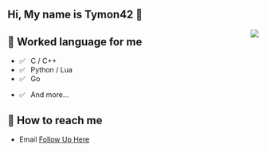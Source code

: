 ## Hi, My name is Tymon42 👋

<img align="right" src="https://github-readme-stats.vercel.app/api?username=Tymon42&show_icons=true&title_color=ff2686&icon_color=ff2686&text_color=403339&bg_color=ffffff&hide_title=false" />

## 💬 Worked language for me  
- ✅ ⁠ ⁢⁣⁡⁠ ⁢⁣⁡C / C++ 
- ✅ ⁠ ⁢⁣⁡⁠ ⁢⁣⁡Python / Lua
- ✅ ⁠ ⁢⁣⁡⁠ ⁢⁣⁡Go 
<!-- - ✅ ⁠ ⁢⁣⁡⁠ ⁢⁣⁡HTML / CSS / JavaScript -->
- ✅ ⁠ ⁢⁣⁡⁠ ⁢⁣⁡And more...

## 📮 How to reach me  
- Email [Follow Up Here](mailto:tymon42@outlook.com)
<!--
- Blog [@Angelic47's Blog](https://www.angelic47.com)
- Email [Follow Up Here](mailto:admin@angelic47.com)
-->

<!--
**Tymon42/Tymon42** is a ✨ _special_ ✨ repository because its `README.md` (this file) appears on your GitHub profile.

Here are some ideas to get you started:

- 🔭 I’m currently working on ...
- 🌱 I’m currently learning ...
- 👯 I’m looking to collaborate on ...
- 🤔 I’m looking for help with ...
- 💬 Ask me about ...
- 📫 How to reach me: ...
- 😄 Pronouns: ...
- ⚡ Fun fact: ...
-->
